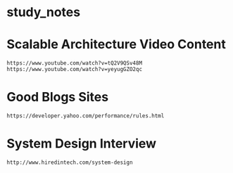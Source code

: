 # study_notes

# Scalable Architecture Video Content
    https://www.youtube.com/watch?v=tQ2V9QSv48M
    https://www.youtube.com/watch?v=yeyugGZO2qc

# Good Blogs Sites
    https://developer.yahoo.com/performance/rules.html

# System Design Interview
    http://www.hiredintech.com/system-design
